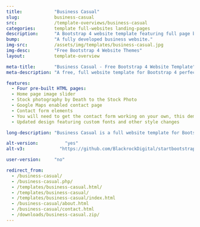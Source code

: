 ```yaml
---
title:            "Business Casual"
slug:             business-casual
src:              /template-overviews/business-casual
categories:       template full-websites landing-pages
description:      "A Bootstrap 4 website template featuring full page background images and other easy to use Bootstrap elements."
bump:             "A fully developed business website."
img-src:          /assets/img/templates/business-casual.jpg
img-desc:         "Free Bootstrap 4 Website Themes"
layout:           template-overview

meta-title:       "Business Casual - Free Bootstrap 4 Website Template"
meta-description: "A free, full website template for Bootstrap 4 perfect for small businesses. All Start Bootstrap templates are free to use and open source."

features:
  - Four pre-built HTML pages:
  - Home page image slider
  - Stock photography by Death to the Stock Photo
  - Google Maps enabled contact page
  - Contact form elements
  - You will need to get the contact form working on your own, this demo is a great start!
  - Updated design featuring custom fonts and other style changes

long-description: "Business Casual is a full website template for Bootstrap 4. It features four different HTML pages and a number of custom style components."

alt-version:		  "yes"
alt-v3:		        "https://github.com/BlackrockDigital/startbootstrap-business-casual/archive/v3.3.7.zip"

user-version:     "no"

redirect_from:
  - /business-casual/
  - /business-casual.php/
  - /templates/business-casual.html/
  - /templates/business-casual/
  - /templates/business-casual/index.html
  - /business-casual/about.html
  - /business-casual/contact.html
  - /downloads/business-casual.zip/
---
```


